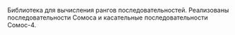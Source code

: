 Библиотека для вычисления рангов последовательностей. Реализованы последовательности Сомоса и касательные последовательности Сомос-4.
